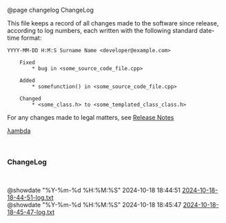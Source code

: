 @page changelog ChangeLog

This file keeps a record of all changes made
to the software since release, according to log numbers,
each written with the following standard date-time format:

    YYYY-MM-DD H:M:S Surname Name <developer@example.com>

        Fixed
            * bug in <some_source_code_file.cpp>
            
        Added
            * somefunction() in <some_source_code_file.cpp>
            
        Changed
            * <some_class.h> to <some_templated_class_class.h>
        
For any changes made to legal matters, see [Release Notes](legal/releasenotes.md) <br/>
        
<a href="https://www.lambda.joburg">&lambda;ambda</a>

<br/>

<h3><b>ChangeLog</b></h3>
<br>

@showdate "%Y-%m-%d %H:%M:%S" 2024-10-18 18:44:51
<a href="../log/2024-10-18-18-44-51-log.txt " target="_blank">
    2024-10-18-18-44-51-log.txt 
</a>
<br>
@showdate "%Y-%m-%d %H:%M:%S" 2024-10-18 18:45:47
<a href="../log/2024-10-18-18-45-47-log.txt " target="_blank">
    2024-10-18-18-45-47-log.txt 
</a>
<br>
